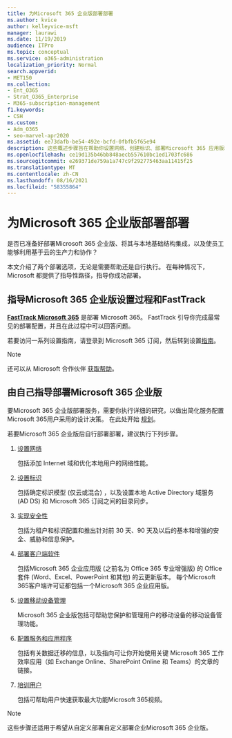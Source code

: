 ```yaml
---
title: 为Microsoft 365 企业版部署部署
ms.author: kvice
author: kelleyvice-msft
manager: laurawi
ms.date: 11/19/2019
audience: ITPro
ms.topic: conceptual
ms.service: o365-administration
localization_priority: Normal
search.appverid:
- MET150
ms.collection:
- Ent_O365
- Strat_O365_Enterprise
- M365-subscription-management
f1.keywords:
- CSH
ms.custom:
- Adm_O365
- seo-marvel-apr2020
ms.assetid: ee73dafb-be54-492e-bcfd-0fbfb5f65e94
description: 这些概述步骤旨在帮助你设置网络、创建标识、部署Microsoft 365 应用版和迁移数据。
ms.openlocfilehash: ce19d135b46bb848aecb557610bc1ed1703fc686
ms.sourcegitcommit: e269371de759a1a747c9f292775463aa11415f25
ms.translationtype: MT
ms.contentlocale: zh-CN
ms.lasthandoff: 08/16/2021
ms.locfileid: "58355864"
---
```

# <a name="deploy-microsoft-365-enterprise-for-your-organization"></a>为Microsoft 365 企业版部署部署

是否已准备好部署Microsoft 365 企业版、将其与本地基础结构集成，以及使员工能够利用基于云的生产力和协作？

本文介绍了两个部署选项，无论是需要帮助还是自行执行。 在每种情况下，Microsoft 都提供了指导性路径，指导你成功部署。

## <a name="guided-microsoft-365-enterprise-setup-process-with-fasttrack"></a>指导Microsoft 365 企业版设置过程和FastTrack

**[FastTrack Microsoft 365](https://www.microsoft.com/fasttrack/microsoft-365)** 是部署 Microsoft 365。 FastTrack 引导你完成最常见的部署配置，并且在此过程中可以回答问题。 

若要访问一系列设置指南，请登录到 Microsoft 365 订阅，然后转到设置[指南](https://aka.ms/o365fasttrack)。

>[!Note]
>还可以从 Microsoft 合作伙伴 [获取帮助](https://www.microsoft.com/solution-providers/home)。
>

## <a name="do-it-yourself-guided-deployment-of-microsoft-365-enterprise"></a>由自己指导部署Microsoft 365 企业版

要Microsoft 365 企业版部署服务，需要你执行详细的研究，以做出简化服务配置Microsoft 365用户采用的设计决策。 在此处开始 [规划](get-your-organization-ready-for-office-365.md)。

若要Microsoft 365 企业版后自行部署部署，建议执行下列步骤。

1. [设置网络](set-up-network-for-microsoft-365.md)

   包括添加 Internet 域和优化本地用户的网络性能。
 
2. [设置标识](protect-your-global-administrator-accounts.md)

   包括确定标识模型 (仅云或混合) ，以及设置本地 Active Directory 域服务 (AD DS) 和 Microsoft 365 订阅之间的目录同步。

3. [实现安全性](/office365/securitycompliance/security-roadmap)

   包括为租户和标识配置和推出针对前 30 天、90 天及以后的基本和增强的安全、威胁和信息保护。
 
4. [部署客户端软件](/DeployOffice/deployment-guide-microsoft-365-apps)

   包括Microsoft 365 企业应用版 (之前名为 Office 365 专业增强版) 的 Office 套件 (Word、Excel、PowerPoint 和其他) 的云更新版本。 每个Microsoft 365客户端许可证都包括一个Microsoft 365 企业应用版。
 
5. [设置移动设备管理](https://support.office.com/article/set-up-mobile-device-management-mdm-in-office-365-dd892318-bc44-4eb1-af00-9db5430be3cd)

   Microsoft 365 企业版包括可帮助您保护和管理用户的移动设备的移动设备管理功能。
 
6. [配置服务和应用程序](configure-services-and-applications.md)

   包括有关数据迁移的信息，以及指向可让你开始使用关键 Microsoft 365 工作效率应用（如 Exchange Online、SharePoint Online 和 Teams）的文章的链接。
 
7. [培训用户](/office365/admin/admin-overview/get-started-with-office-365#training-resources-for-your-users)

   包括可帮助用户快速获取最大功能Microsoft 365视频。
 

>[!Note]
>这些步骤还适用于希望从自定义部署[](https://go.microsoft.com/fwlink/?LinkId=627221)自定义部署企业Microsoft 365 企业版。 
>